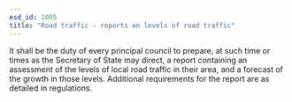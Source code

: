 ```yaml
---
esd_id: 1095
title: "Road traffic - reports on levels of road traffic"
---
```


It shall be the duty of every principal council to prepare, at such time or times as the Secretary of State may direct, a report containing an assessment of the levels of local road traffic in their area, and a forecast of the growth in those levels.  Additional requirements for the report are as detailed in regulations.

